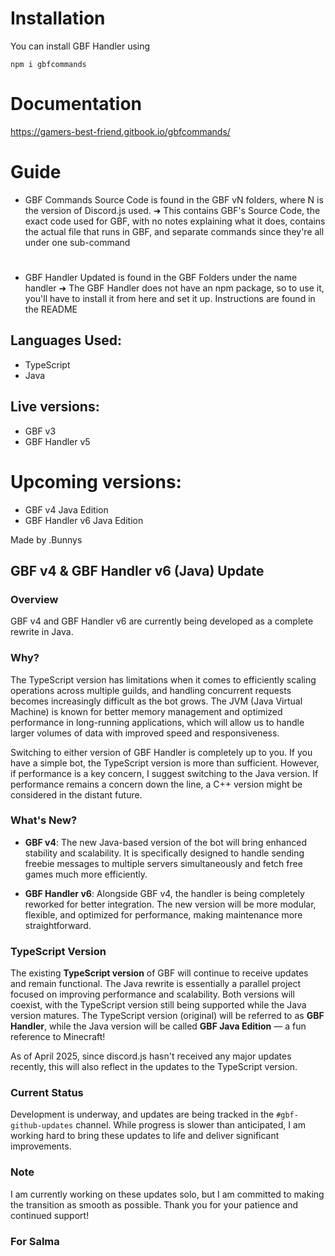 # Installation
You can install GBF Handler using 

`npm i gbfcommands`

# Documentation 

https://gamers-best-friend.gitbook.io/gbfcommands/

# Guide
- GBF Commands Source Code is found in the GBF vN folders, where N is the version of Discord.js used.
➜ This contains GBF's Source Code, the exact code used for GBF, with no notes explaining what it does, contains the actual file that runs in GBF, and separate commands since they're all under one sub-command
#
- GBF Handler Updated is found in the GBF Folders under the name handler
➜ The GBF Handler does not have an npm package, so to use it, you'll have to install it from here and set it up. Instructions are found in the README

## Languages Used:
- TypeScript
- Java

## Live versions:
- GBF v3
- GBF Handler v5

# Upcoming versions:
- GBF v4 Java Edition
- GBF Handler v6 Java Edition

Made by .Bunnys

## GBF v4 & GBF Handler v6 (Java) Update

### **Overview**
GBF v4 and GBF Handler v6 are currently being developed as a complete rewrite in Java.

### **Why?**
The TypeScript version has limitations when it comes to efficiently scaling operations across multiple guilds, and handling concurrent requests becomes increasingly difficult as the bot grows. The JVM (Java Virtual Machine) is known for better memory management and optimized performance in long-running applications, which will allow us to handle larger volumes of data with improved speed and responsiveness.

Switching to either version of GBF Handler is completely up to you. If you have a simple bot, the TypeScript version is more than sufficient. However, if performance is a key concern, I suggest switching to the Java version. If performance remains a concern down the line, a C++ version might be considered in the distant future.

### **What's New?**
- **GBF v4**: The new Java-based version of the bot will bring enhanced stability and scalability. It is specifically designed to handle sending freebie messages to multiple servers simultaneously and fetch free games much more efficiently.

- **GBF Handler v6**: Alongside GBF v4, the handler is being completely reworked for better integration. The new version will be more modular, flexible, and optimized for performance, making maintenance more straightforward.

### **TypeScript Version**
The existing **TypeScript version** of GBF will continue to receive updates and remain functional. The Java rewrite is essentially a parallel project focused on improving performance and scalability. Both versions will coexist, with the TypeScript version still being supported while the Java version matures. 
The TypeScript version (original) will be referred to as **GBF Handler**, while the Java version will be called **GBF Java Edition** — a fun reference to Minecraft!

As of April 2025, since discord.js hasn't received any major updates recently, this will also reflect in the updates to the TypeScript version.

### **Current Status**
Development is underway, and updates are being tracked in the `#gbf-github-updates` channel. While progress is slower than anticipated, I am working hard to bring these updates to life and deliver significant improvements.

### **Note**
I am currently working on these updates solo, but I am committed to making the transition as smooth as possible. Thank you for your patience and continued support!


### For Salma
